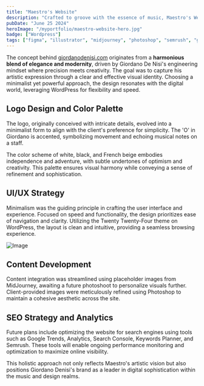 ```yaml
---
title: "Maestro's Website"
description: "Crafted to groove with the essence of music, Maestro's Website for Giordano Denisi harmonizes elegance with modern flair. WordPress framework blended user-friendly navigation with minimalistic visual aesthetics."
pubDate: "June 25 2024"
heroImage: "/myportfolio/maestro-website-hero.jpg"
badge: ["Wordpress"]
tags: ["figma", "illustrator", "midjourney", "photoshop", "semrush", "google search console", "google analytics"]
---
```


The concept behind [giordanodenisi.com](https://giordanodenisi.com/) originates from a **harmonious blend of elegance and modernity**, driven by Giordano De Nisi's engineering mindset where precision meets creativity. The goal was to capture his artistic expression through a clear and effective visual identity. Choosing a minimalist yet powerful approach, the design resonates with the digital world, leveraging WordPress for flexibility and speed.

## Logo Design and Color Palette
The logo, originally conceived with intricate details, evolved into a minimalist form to align with the client's preference for simplicity. The 'O' in Giordano is accented, symbolizing movement and echoing musical notes on a staff.

The color scheme of white, black, and French beige embodies independence and adventure, with subtle undertones of optimism and creativity. This palette ensures visual harmony while conveying a sense of refinement and sophistication.

## UI/UX Strategy
Minimalism was the guiding principle in crafting the user interface and experience. Focused on speed and functionality, the design prioritizes ease of navigation and clarity. Utilizing the Twenty Twenty-Four theme on WordPress, the layout is clean and intuitive, providing a seamless browsing experience.

![Image](/myportfolio/maestro-website-mockup.webp)

## Content Development
Content integration was streamlined using placeholder images from MidJourney, awaiting a future photoshoot to personalize visuals further. Client-provided images were meticulously refined using Photoshop to maintain a cohesive aesthetic across the site.

## SEO Strategy and Analytics
Future plans include optimizing the website for search engines using tools such as Google Trends, Analytics, Search Console, Keywords Planner, and Semrush. These tools will enable ongoing performance monitoring and optimization to maximize online visibility.

This holistic approach not only reflects Maestro's artistic vision but also positions Giordano Denisi's brand as a leader in digital sophistication within the music and design realms.